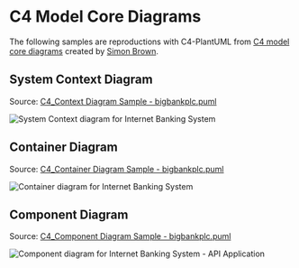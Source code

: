 # C4 Model Core Diagrams

The following samples are reproductions with C4-PlantUML from [C4 model core diagrams](http://c4model.com/#coreDiagrams) created by [Simon Brown](http://simonbrown.je/).

## System Context Diagram

Source: [C4_Context Diagram Sample - bigbankplc.puml](C4_Context%20Diagram%20Sample%20-%20bigbankplc.puml)

![System Context diagram for Internet Banking System](http://www.plantuml.com/plantuml/png/VLF1Zjem4BqZyGzJBgKI2vUUUjfT6hKh0KKBgEefcZX3i71iP4yA_7t78Q51qDxiyPitxxsHdmEZvweq_Tu7RPMfSggyWHtp8NoPJ3mUnuNcNPLLWRnobidoMBboyguL-jmjD1t8JAQVdvO6BM_ciqc9WSbBAPr6_8d7Xvh_8rHMEajX0DuHR9qnxgXj0KPR0hGvt3nh7-JaG2Q3SGgDEKUILYRS3UZtPY-_VcpMwS-tzVTqbdnB5bzZbJKRWjLPP9NGj42kiV1OYWeFRrBobXXUqUwZe0iszYx91sU7gWhiIl8Z65mgQAxWQVCsaCSNQ97WjhMDJ50ZE4g6S6WxOmrGALTP3kF1ftxlCd2ONIZJK5-5xn_Awb4nlN2T5s9KlpKTGLlnL29hPm4pLzLnQdyxTLJdNUAUu83d6Ff5I2ibJKuyB56RlrgIftY7S5Mm5dkw5YYUvbfv5zoM8Jcf7Tg2WBeD7PijjztA0aY8vktvWSqLEqy1PFjjeaeAq2JrmEmra577B7kq0LM4oOrODMRVoNHsUnV_9b28G86bhwZs7UnjDYkoUMWCnqsqJGlInIvp_cwp_sclNS_NouRZKUirkLRWin387_W3 "System Context diagram for Internet Banking System")

## Container Diagram

Source: [C4_Container Diagram Sample - bigbankplc.puml](C4_Container%20Diagram%20Sample%20-%20bigbankplc.puml)

![Container diagram for Internet Banking System](http://www.plantuml.com/plantuml/png/pPLlRzis4CRVwrCStBVsxAHjcXMEKVzfi1RrvatUMg0jYhDqbebGf43ISTobttqKJQjIQ2FTaAAJtzXtl8S_FZoTNsY3ognp7kah9WfKc4DAIrnpCwSRC-Gi4pa90ma9GwgsQgEmUCjIiuBJNgyMp_5cIbfZHZ7xJ73oj9vKb1WK6IVuEmBxn5QJfDaMT2c5sHMSkenUOIetJ6ImHAuf-b9J6IebDrvXBBbKyEZCFIvIAeNHklwNGqJz_aAkHOfgEnZiwPeCnuXxmGPtC9wunqL7KgMaZiLZi-K4AUeLfSSe2r9Q2iSOydZXI_TK665qXCbLfihp-bpl_Cdfir68s7lsU7HsUOp5TWWfWVpJzu4wEoy_8TJviFmSWz9RRIX_Q9QJaxFpqIHaUJn-TZdktMlGzu7wsJtVP52A1XUeVxm_5Sh_mvxmpX8hZaoGUcYS9u_F9vEd_yQY7qfZP056ma8Q8oqHAorYKaGhbXBe2YBYb958GR5iPQBR2sWyzlVSBeBRwBRlXyp0Ps0tD5pAl-fLQjyOzJM-nGPkmQvXNDnVSr1RN-DFkwkjBBKfIxxZZmmpd61SvLA6MNaLIwdWbIWboLWNXRsZ368d7LLT0wsBY_5QMwD8VH0V10mXyJz1Bi6i21Qsj0qRPbR-KCXT3319xBKOtOBQS4TT2JHt2L3UxrW-jg3-3-O4Jdp7D0JUqWA6HS5PWeP9ozhjzZNxJCzFJWVlN-CrjY4kLAay_MlyiTyjSuDkrvrgGfnTMqHt86siGEBS9640HUh25U1YxzLis89c8rku3Iq-OL64V34hltLcc5796VB5YMA5QSDGP6kEwWxYJCbhbf86vFmmpt8jN2CZPsOBHbgZdSyQhXcM9KoLTB1GSgD97M3N1ORSKxbW_03o-54Rtc6EYecZgC1PpWobeDSBRL7byflHTS2Uxq1IkcO9XVG-NvdlHuqxmyH_RvuW_lqDx3DtZX0RgKZ3MfC2HHdJHg7b0oQMKkMkmTgmidKfuDgi856KaZ0CkMwNZKzQ0vUP_K4c-Ic4hUX2luUpL_VryKGcLwIgT_fOgzpZixFMxXRIsVLs0v5QBvaTc0sybvqfCku7XTjklY9Wmi-cAKkKr79fuELDih9LvCTL2yA_HRSNvSZsaUPMTYEnL9ZJdV5Klo7aVDzLYGrK9wrT5A0T7-PhIxMhoTG6er1eT9xukphAwPNtf7ivw7G6-vSUdfVO5tzgqirh-sK-dyLVRwdLhDO5_hVAMilN15hH7gUXxMUSJTkOgwxTyj7zKMz5qeRNyM-_TWEMslOFebUziltE0R4_25CDIoLpDvCtYXdIO6Hp0wy_6OqFkMQLEusEyzen2QjDdJ9JQhQY-Y9R5G05HMlDH7Q89PxEPtMMkf1rhTbNeN4rhQvtxztqJMZU2wkvpddq3m00 "Container diagram for Internet Banking System")

## Component Diagram

Source: [C4_Component Diagram Sample - bigbankplc.puml](C4_Component%20Diagram%20Sample%20-%20bigbankplc.puml)

![Component diagram for Internet Banking System - API Application](http://www.plantuml.com/plantuml/png/nPRhRzis4C2_wwyuPC0-9RFpzWh7g1ymrcBPWYXx06qndCIpp9KY1PAAwoxvtoU9CcTP5jQcBK9_YCHxy7UFO_JIMDGsJqLWtdEPeSOK62qm5_QEFjYnu8bCILg8ILhIMrehZTaVdDabdFJxM_ifVhWcOp2Xa7yaE3xV5cgABSf44FmJGB52IvgKNMSqLz8wWvDAOfR8r8hB11Oe30MFMrx6MgjLxM6gXDBmtKMrgftIqzvTx_zn7z5m6AbSCjJhqMX3rsJe8kwt3jZ1EAjMjJjHcf7ksW_jMX0mD4jYNPGPQQEaOspnr8xdrV8OxTq9nkyJNSPRo_g3ivFBIHknVtawkPXtiHGTGbgY-ElRG5qCobyRQZ0kVrrGPcqifL-RvVZuOZ2PjLbEfvVpQVz_4_Hje7wirYSbYA752CtpvyUZF7jwEceM5ywHIz9V6-ViT32RdNzcYfwPffsSD5EIf7qAJhzQ-t46vvF9lD_6kInADHjq9kUvQ9QS4HX_M20e8Sb0ysHfWuShQApY_QvGWeVWOLZVjADQ0kxcT29tttdHPZeQEcxEHfM2cngtxtgzPTlGSILtjhwldCW5x4G-guM897EX1PPRGJ3rCiOnAQknK1fUoV8qiZ11MPGfWT2TUWJZcrSmpZB1OxHSoS2t4XnSNOMyUhh1XBQLtifURsZuHtfnV39wypVUeuarpooWP50OvmBrks6lr1ZrUcyBVRZHwfupCe12W5qIy0rHL1CjSXcNpb5mkmQh8CwDLIbf0_SSInkkOKKHH5gj3EaV3g0vV6Z0PDWCu5f5N5JiJUO_CKNDPISa29voImnC7XcoeEmNGASEelx3w9x7j8y-nQ2Ud8fzLZytoMz9e3iHDWeGnajASIUOq2fD1d936ZGbt5XT6GAN2wNJwlaGbjMd361Ue4fRrnTYJQnyHM4E0UEOZ06XakA5RBmFdKKxUSVY58qfxJIS9wixGIsglCR5Xi_f5XzWf7Bha-fWL2vjyMGrIeDLzZrN-n-MIsnacdWxJGzlffjmtXr0upiJ3M36wxjhPpOIMSmLbAPQ2K6wMQZhtwTmIyQ2LzWfq5W8jN85CcNhcD8XbyNZ_bvp4Hr0yrP5Kncs-SPrfY3CqxG8vicWVYoscdl5xH8GJE5QwNLTHguhLb-ZDgeNxKadnRdcjiIiBPgKOQRB94m8EwUsEOow71HYBhCoSPrr2F4ItKk6ngoKPhvvsdcjaTgmNUqDSuoHqQUIZs5HwOEITT5JxxXPzHQUwsfdNlAvxZaw6dbgU56INlrco1oK6ZxtbPOtRgbv-rADHRNybf31zx0g90HMDIDyFPjC_mlDkV47R8xREcZdBhx-kVVJtTrDkEtYCJ0PbgOki2xRr-6llxIClQcF-FFCqoSVd7xHkIz9iZmLmRy0 "Component diagram for Internet Banking System - API Application")